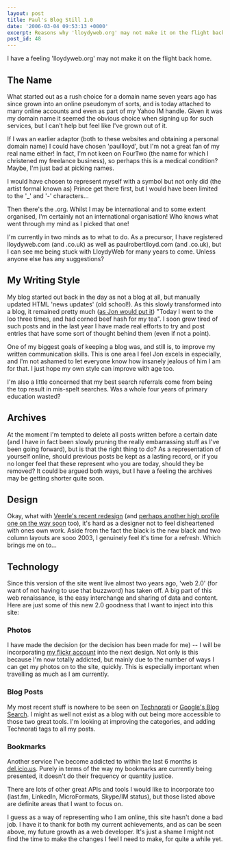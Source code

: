 ```yaml
---
layout: post
title: Paul's Blog Still 1.0
date: '2006-03-04 09:53:13 +0000'
excerpt: Reasons why 'lloydyweb.org' may not make it on the flight back home.
post_id: 48
---
```

I have a feeling 'lloydyweb.org' may not make it on the flight back home.

## The Name
What started out as a rush choice for a domain name seven years ago has since grown into an online pseudonym of sorts, and is today attached to many online accounts and even as part of my Yahoo IM handle. Given it was my domain name it seemed the obvious choice when signing up for such services, but I can't help but feel like I've grown out of it.

If I was an earlier adaptor (both to these websites and obtaining a personal domain name) I could have chosen 'paullloyd', but I'm not a great fan of my real name either! In fact, I'm not keen on FourTwo (the name for which I christened my freelance business), so perhaps this is a medical condition? Maybe, I'm just bad at picking names.

I would have chosen to represent myself with a symbol but not only did (the artist formal known as) Prince get there first, but I would have been limited to the '_' and '-' characters...

Then there's the .org. Whilst I may be international and to some extent organised, I'm certainly not an international organisation! Who knows what went through my mind as I picked that one!

I'm currently in two minds as to what to do. As a precursor, I have registered lloydyweb.com (and .co.uk) as well as paulrobertlloyd.com (and .co.uk), but I can see me being stuck with LloydyWeb for many years to come. Unless anyone else has any suggestions?

## My Writing Style 
My blog started out back in the day as not a blog at all, but manually updated HTML 'news updates' (old school!). As this slowly transformed into a blog, it remained pretty much ([as Jon would put it][1]) "Today I went to the loo three times, and had corned beef hash for my tea". I soon grew tired of such posts and in the last year I have made real efforts to try and post entries that have some sort of thought behind them (even if not a point).

One of my biggest goals of keeping a blog was, and still is, to improve my written communication skills. This is one area I feel Jon excels in especially, and I'm not ashamed to let everyone know how insanely jealous of him I am for that.  I just hope my own style can improve with age too.

I'm also a little concerned that my best search referrals come from being the top result in mis-spelt searches. Was a whole four years of primary education wasted?

## Archives
At the moment I'm tempted to delete all posts written before a certain date (and I have in fact been slowly pruning the really embarrassing stuff as I've been going forward), but is that the right thing to do? As a representation of yourself online, should previous posts be kept as a lasting record, or if you no longer feel that these represent who you are today, should they be removed? It could be argued both ways, but I have a feeling the archives may be getting shorter quite soon.

## Design
Okay, what with [Veerle's recent redesign][2] (and [perhaps another high profile one on the way soon][2] too), it's hard as a designer not to feel disheartened with ones own work. Aside from the fact the black is the new black and two column layouts are sooo 2003, I genuinely feel it's time for a refresh. Which brings me on to...

## Technology
Since this version of the site went live almost two years ago, 'web 2.0' (for want of not having to use that buzzword) has taken off. A big part of this web renaissance, is the easy interchange and sharing of data and content. Here are just some of this new 2.0 goodness that I want to inject into this site:

### Photos
I have made the decision (or the decision has been made for me) -- I will be incorporating [my flickr account][4] into the next design. Not only is this because I'm now totally addicted, but mainly due to the number of ways I can get my photos on to the site, quickly. This is especially important when travelling as much as I am currently.

### Blog Posts
My most recent stuff is nowhere to be seen on [Technorati][5] or [Google's Blog Search][6]. I might as well not exist as a blog with out being more accessible to those two great tools. I'm looking at improving the categories, and adding Technorati tags to all my posts.

### Bookmarks
Another service I've become addicted to within the last 6 months is [del.icio.us][7]. Purely in terms of the way my bookmarks are currently being presented, it doesn't do their frequency or quantity justice.

There are lots of other great APIs and tools I would like to incorporate too (last.fm, LinkedIn, MicroFormats, Skype/IM status), but those listed above are definite areas that I want to focus on.

I guess as a way of representing who I am online, this site hasn't done a bad job. I have it to thank for both my current achievements, and as can be seen above, my future growth as a web developer. It's just a shame I might not find the time to make the changes I feel I need to make, for quite a while yet.

[1]: http://www.roobottom.com/2006/02/28/procrastination/
[2]: http://veerle.duoh.com/index.php/blog/comments/veerles_blog_now_20/
[3]: http://flickr.com/photos/dunstan/103983018/
[4]: http://flickr.com/photos/paulrobertlloyd/
[5]: http://www.technorati.com/search/lloydyweb.org
[6]: http://blogsearch.google.com/blogsearch?as_q=&num=10&hl=en&c2coff=1&btnG=Search+Blogs&as_epq=&as_oq=&as_eq=&bl_pt=&bl_bt=&bl_url=lloydyweb.org&bl_auth=&as_drrb=q&as_qdr=&as_mind=4&as_minm=3&as_miny=2005&as_maxd=4&as_maxm=3&as_maxy=2006&lr=&safe=off
[7]: http://del.icio.us/paulrobertlloyd/